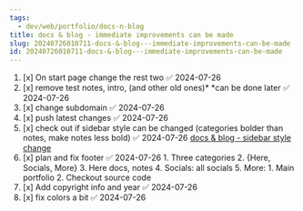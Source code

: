 ```yaml
---
tags:
  - dev/web/portfolio/docs-n-blog
title: docs & blog - immediate improvements can be made
slug: 20240726010711-docs-&-blog---immediate-improvements-can-be-made
id: 20240726010711-docs-&-blog---immediate-improvements-can-be-made
---
```

1. [x] On start page change the rest two ✅ 2024-07-26
2. [x] remove test notes, intro, (and other old ones)* *can be done later ✅ 2024-07-26
3. [x] change subdomain ✅ 2024-07-26
4. [x] push latest changes ✅ 2024-07-26
5. [x] check out if sidebar style can be changed (categories bolder than notes, make notes less bold) ✅ 2024-07-26  [docs & blog - sidebar style change](/note/20240726154455-docs-&-blog---sidebar-style-change)
6. [x] plan and fix footer ✅ 2024-07-26
		1. Three categories
		2. {Here, Socials, More}
		3. Here docs, notes
		4. Socials: all socials
		5. More:
			1. Main portfolio
			2. Checkout source code
7. [x] Add copyright info and year ✅ 2024-07-26
8. [x] fix colors a bit ✅ 2024-07-26
